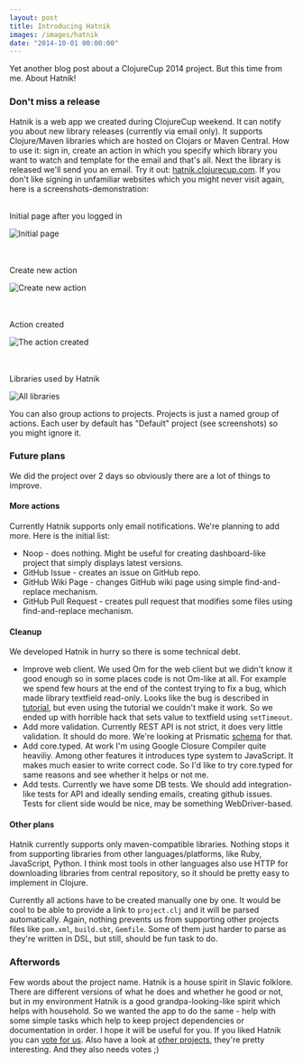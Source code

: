 ```yaml
---
layout: post
title: Introducing Hatnik
images: /images/hatnik
date: "2014-10-01 00:00:00"
---
```


Yet another blog post about a ClojureCup 2014 project. But this time from me. About Hatnik!

### Don't miss a release

Hatnik is a web app we created during ClojureCup weekend. It can notify you about new library releases (currently via email only). It supports Clojure/Maven libraries which are hosted on Clojars or Maven Central. How to use it: sign in, create an action in which you specify which library you want to watch and template for the email and that's all. Next the library is released we'll send you an email. Try it out: [hatnik.clojurecup.com](http://hatnik.clojurecup.com). If you don't like signing in unfamiliar websites which you might never visit again, here is a screenshots-demonstration:

<br>
Initial page after you logged in

![Initial page]({{page.images}}/hatnik_0.png)

<br>
<br>
Create new action

![Create new action]({{page.images}}/hatnik_1.png)

<br>
<br>
Action created

![The action created]({{page.images}}/hatnik_2.png)

<br>
<br>
Libraries used by Hatnik

![All libraries]({{page.images}}/hatnik_3.png)

You can also group actions to projects. Projects is just a named group of actions. Each user by default has "Default" project (see screenshots) so you might ignore it.

### Future plans

We did the project over 2 days so obviously there are a lot of things to improve.

#### More actions

Currently Hatnik supports only email notifications. We're planning to add more. Here is the initial list:

* Noop - does nothing. Might be useful for creating dashboard-like project that simply displays latest versions.
* GitHub Issue - creates an issue on GitHub repo.
* GitHub Wiki Page - changes GitHub wiki page using simple find-and-replace mechanism.
* GitHub Pull Request - creates pull request that modifies some files using find-and-replace mechanism.

#### Cleanup

We developed Hatnik in hurry so there is some technical debt.

* Improve web client. We used Om for the web client but we didn't know it good enough so in some places code is not Om-like at all. For example we spend few hours at the end of the contest trying to fix a bug, which made library textfield read-only. Looks like the bug is described in [tutorial](https://github.com/swannodette/om/wiki/Basic-Tutorial#dealing-with-text-input-fields), but even using the tutorial we couldn't make it work. So we ended up with horrible hack that sets value to textfield using `setTimeout`.
* Add more validation. Currently REST API is not strict, it does very little validation. It should do more. We're looking at Prismatic [schema](https://github.com/Prismatic/schema) for that.
* Add core.typed. At work I'm using Google Closure Compiler quite heaviliy. Among other features it introduces type system to JavaScript. It makes much easier to write correct code. So I'd like to try core.typed for same reasons and see whether it helps or not me.
* Add tests. Currently we have some DB tests. We should add integration-like tests for API and ideally sending emails, creating github issues. Tests for client side would be nice, may be something WebDriver-based.

#### Other plans

Hatnik currently supports only maven-compatible libraries. Nothing stops it from supporting libraries from other languages/platforms, like Ruby, JavaScript, Python. I think most tools in other languages also use HTTP for downloading libraries from central repository, so it should be pretty easy to implement in Clojure.

Currently all actions have to be created manually one by one. It would be cool to be able to provide a link to `project.clj` and it will be parsed automatically. Again, nothing prevents us from supporting other projects files like `pom.xml`, `build.sbt`, `Gemfile`. Some of them just harder to parse as they're written in DSL, but still, should be fun task to do.

### Afterwords

Few words about the project name. Hatnik is a house spirit in Slavic folklore. There are different versions of what he does and whether he good or not, but in my environment Hatnik is a good grandpa-looking-like spirit which helps with household. So we wanted the app to do the same - help with some simple tasks which help to keep project dependencies or documentation in order. I hope it will be useful for you. If you liked Hatnik you can [vote for us](https://clojurecup.com/#/apps/hatnik). Also have a look at [other projects](https://clojurecup.com/#/apps), they're pretty interesting. And they also needs votes ;)